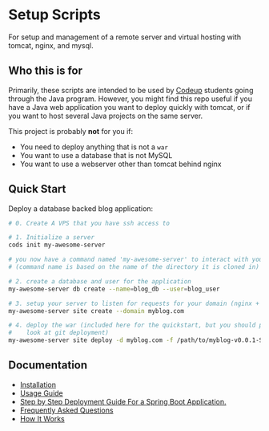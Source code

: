 # Setup Scripts

For setup and management of a remote server and virtual hosting with tomcat,
nginx, and mysql.

## Who this is for

Primarily, these scripts are intended to be used by [Codeup](http://codeup.com)
students going through the Java program. However, you might find this repo
useful if you have a Java web application you want to deploy quickly with
tomcat, or if you want to host several Java projects on the same server.

This project is probably **not** for you if:

- You need to deploy anything that is not a `war`
- You want to use a database that is not MySQL
- You want to use a webserver other than tomcat behind nginx

## Quick Start

Deploy a database backed blog application:

```bash
# 0. Create A VPS that you have ssh access to

# 1. Initialize a server
cods init my-awesome-server

# you now have a command named 'my-awesome-server' to interact with your server
# (command name is based on the name of the directory it is cloned in)

# 2. create a database and user for the application
my-awesome-server db create --name=blog_db --user=blog_user

# 3. setup your server to listen for requests for your domain (nginx + tomcat)
my-awesome-server site create --domain myblog.com

# 4. deploy the war (included here for the quickstart, but you should probably
#    look at git deployment)
my-awesome-server site deploy -d myblog.com -f /path/to/myblog-v0.0.1-SNAPSHOT.war
```

## Documentation

- [Installation](docs/installation.md)
- [Usage Guide](docs/usage.md)
- [Step by Step Deployment Guide For a Spring Boot Application.](docs/deployment-guide.md)
- [Frequently Asked Questions](docs/faq.md)
- [How It Works](docs/how-it-works.md)

